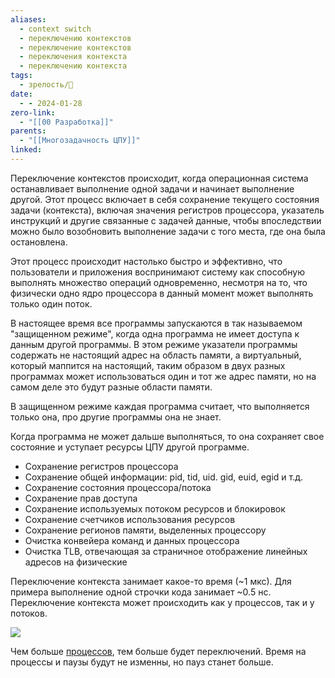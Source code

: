 ```yaml
---
aliases:
  - context switch
  - переключению контекстов
  - переключение контекстов
  - переключения контекста
  - переключению контекста
tags:
  - зрелость/🌱
date:
  - - 2024-01-28
zero-link:
  - "[[00 Разработка]]"
parents:
  - "[[Многозадачность ЦПУ]]"
linked:
---
```

Переключение контекстов происходит, когда операционная система останавливает выполнение одной задачи и начинает выполнение другой. Этот процесс включает в себя сохранение текущего состояния задачи (контекста), включая значения регистров процессора, указатель инструкций и другие связанные с задачей данные, чтобы впоследствии можно было возобновить выполнение задачи с того места, где она была остановлена.

Этот процесс происходит настолько быстро и эффективно, что пользователи и приложения воспринимают систему как способную выполнять множество операций одновременно, несмотря на то, что физически одно ядро процессора в данный момент может выполнять только один поток.

В настоящее время все программы запускаются в так называемом "защищенном режиме", когда одна программа не имеет доступа к данным другой программы. В этом режиме указатели программы содержать не настоящий адрес на область памяти, а виртуальный, который маппится на настоящий, таким образом в двух разных программах может использоваться один и тот же адрес памяти, но на самом деле это будут разные области памяти.

В защищенном режиме каждая программа считает, что выполняется только она, про другие программы она не знает.

Когда программа не может дальше выполняться, то она сохраняет свое состояние и уступает ресурсы ЦПУ другой программе.

- Сохранение регистров процессора
- Сохранение общей информации: pid, tid, uid. gid, euid, egid и т.д.
- Сохранение состояния процессора/потока
- Сохранение прав доступа
- Сохранение используемых потоком ресурсов и блокировок
- Сохранение счетчиков использования ресурсов
- Сохранение регионов памяти, выделенных процессору
- Очистка конвейера команд и данных процессора
- Очистка TLB, отвечающая за страничное отображение линейных адресов на физические

Переключение контекста занимает какое-то время (~1 мкс). Для примера выполнение одной строчки кода занимает ~0.5 нс. Переключение контекста может происходить как у процессов, так и у потоков.

![](Pasted%20image%2020240128143015.png)

Чем больше [процессов](Процесс%20ОС.md), тем больше будет переключений. Время на процессы и паузы будут не изменны, но пауз станет больше.